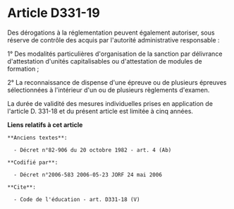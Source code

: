 # Article D331-19

Des dérogations à la réglementation peuvent également autoriser, sous réserve de contrôle des acquis par l'autorité
administrative responsable : 

1° Des modalités particulières d'organisation de la sanction par délivrance d'attestation d'unités capitalisables ou
d'attestation de modules de formation ; 

2° La reconnaissance de dispense d'une épreuve ou de plusieurs épreuves sélectionnées à l'intérieur d'un ou de plusieurs
règlements d'examen. 

La durée de validité des mesures individuelles prises en application de l'article D. 331-18 et du présent article est limitée
à cinq années.

**Liens relatifs à cet article**

	**Anciens textes**:

	  - Décret n°82-906 du 20 octobre 1982 - art. 4 (Ab)

	**Codifié par**:

	  - Décret n°2006-583 2006-05-23 JORF 24 mai 2006

	**Cite**:

	  - Code de l'éducation - art. D331-18 (V)

